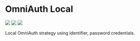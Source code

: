 # OmniAuth Local
![](https://img.shields.io/badge/branch-0.0.1-yellow.svg?style=flat-square)  [![](https://img.shields.io/github/issues/cyanpunk/omniauth-local.svg?style=flat-square)](https://github.com/cyanpunk/omniauth-local/issues) [![](https://img.shields.io/badge/license-mit-blue.svg?style=flat-square)](http://chevron.mit-license.org)

Local OmniAuth strategy using identifier, password credentials.
